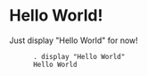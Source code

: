 Hello World!
============

Just display "Hello World" for now!


          . display "Hello World"
          Hello World



